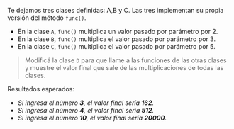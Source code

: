 Te dejamos tres clases definidas: A,B y C. Las tres implementan su propia versión del método `func()`.

* En la clase `A`, `func()` multiplica un valor pasado por parámetro por 2.
* En la clase `B`, `func()` multiplica el valor pasado por parámetro por 3.
* En la clase `C`, `func()` multiplica el valor pasado por parámetro por 5.

> Modificá la clase `D` para que llame a las funciones de las otras clases y muestre el valor final que sale de las multiplicaciones de todas las clases.

Resultados esperados:

* _Si ingresa el número **3**, el valor final sería **162**._
* _Si ingresa el número **4**, el valor final sería **512**._
* _Si ingresa el número **10**, el valor final sería **20000**._